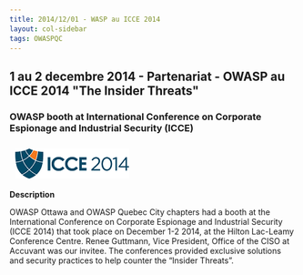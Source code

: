 ```yaml
---
title: 2014/12/01 - WASP au ICCE 2014 
layout: col-sidebar
tags: OWASPQC
---
```


## 1 au 2 decembre 2014 - Partenariat - OWASP au ICCE 2014 "The Insider Threats"

### OWASP booth at International Conference on Corporate Espionage and Industrial Security (ICCE)

<img align="left" style="padding: 10px;" width="200px" src="../../assets/images/ICCE_Logo_small.png" /> 


<br>
<br>
<br><br>

**Description**

OWASP Ottawa and OWASP Quebec City chapters had a booth at the
International Conference on Corporate Espionage and Industrial Security
(ICCE 2014) that took place on December 1-2 2014, at the Hilton
Lac-Leamy Conference Centre. Renee Guttmann, Vice President, Office of
the CISO at Accuvant was our invitee. The conferences provided exclusive
solutions and security practices to help counter the “Insider Threats”.